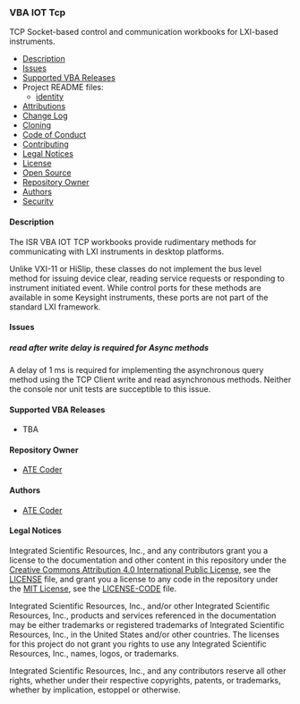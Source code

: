 ### VBA IOT Tcp

TCP Socket-based control and communication workbooks for LXI-based instruments. 

* [Description](#Description)
* [Issues](#Issues)
* [Supported VBA Releases](#Supported-VBA-Releases)
* Project README files:
  * [identity](/src/tcp/identity/readme.md) 
* [Attributions](Attributions.md)
* [Change Log](./CHANGELOG.md)
* [Cloning](Cloning.md)
* [Code of Conduct](code_of_conduct.md)
* [Contributing](contributing.md)
* [Legal Notices](#legal-notices)
* [License](LICENSE)
* [Open Source](Open-Source.md)
* [Repository Owner](#Repository-Owner)
* [Authors](#Authors)
* [Security](security.md)

#### Description

The ISR VBA IOT TCP workbooks provide rudimentary methods for communicating with LXI instruments in desktop platforms.

Unlike VXI-11 or HiSlip, these classes do not implement the bus level method for issuing device clear, reading service requests or responding to instrument initiated event. While  control ports for these methods are available in some Keysight instruments, these ports are not part of the standard LXI framework.

#### Issues

##### read after write delay is required  for Async methods
A delay of 1 ms is required for implementing the asynchronous query method using the TCP Client write and read asynchronous methods. Neither the console nor unit tests are succeptible to this issue. 

#### Supported VBA Releases

* TBA

#### Repository Owner
* [ATE Coder]

<a name="Authors"></a>
#### Authors
* [ATE Coder]  

<a name="legal-notices"></a>
#### Legal Notices

Integrated Scientific Resources, Inc., and any contributors grant you a license to the documentation and other content in this repository under the [Creative Commons Attribution 4.0 International Public License], see the [LICENSE](./LICENSE) file, and grant you a license to any code in the repository under the [MIT License], see the [LICENSE-CODE](./LICENSE-CODE) file.

Integrated Scientific Resources, Inc., and/or other Integrated Scientific Resources, Inc., products and services referenced in the documentation may be either trademarks or registered trademarks of Integrated Scientific Resources, Inc., in the United States and/or other countries. The licenses for this project do not grant you rights to use any Integrated Scientific Resources, Inc., names, logos, or trademarks.

Integrated Scientific Resources, Inc., and any contributors reserve all other rights, whether under their respective copyrights, patents, or trademarks, whether by implication, estoppel or otherwise.

[Creative Commons Attribution 4.0 International Public License]:(https://creativecommons.org/licenses/by/4.0/legalcode)
[MIT License]:(https://opensource.org/licenses/MIT)
 
[ATE Coder]: https://www.IntegratedScientificResources.com

[vba.iot.tcp.identity]: https://github.com/ATECoder/vba.iot.tcp.git

